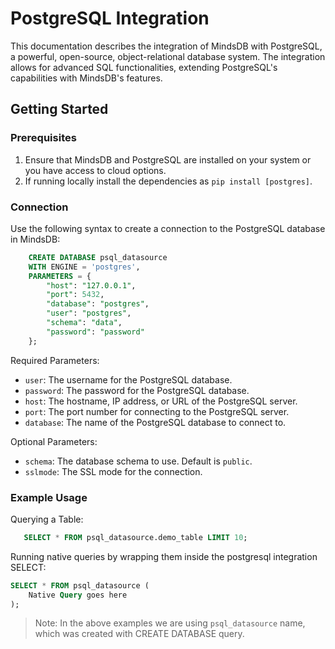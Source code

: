# PostgreSQL Integration

This documentation describes the integration of MindsDB with PostgreSQL, a powerful, open-source, object-relational database system. The integration allows for advanced SQL functionalities, extending PostgreSQL's capabilities with MindsDB's features.

## Getting Started

### Prerequisites

   1. Ensure that MindsDB and PostgreSQL are installed on your system or you have access to cloud options.
   2. If running locally install the dependencies as `pip install [postgres]`.
        

### Connection

Use the following syntax to create a connection to the PostgreSQL database in MindsDB:

```sql
    CREATE DATABASE psql_datasource 
    WITH ENGINE = 'postgres', 
    PARAMETERS = {
        "host": "127.0.0.1",
        "port": 5432,
        "database": "postgres",
        "user": "postgres",
        "schema": "data",
        "password": "password"
    };
```

Required Parameters:

* `user`: The username for the PostgreSQL database.
* `password`: The password for the PostgreSQL database.
* `host`: The hostname, IP address, or URL of the PostgreSQL server.
* `port`: The port number for connecting to the PostgreSQL server.
* `database`: The name of the PostgreSQL database to connect to.

Optional Parameters:

* `schema`: The database schema to use. Default is `public`.
* `sslmode`: The SSL mode for the connection.

### Example Usage

Querying a Table:

 ```sql
    SELECT * FROM psql_datasource.demo_table LIMIT 10;
```

Running native queries by wrapping them inside the postgresql integration SELECT:

```sql
SELECT * FROM psql_datasource (
    Native Query goes here
);
```
> Note: In the above examples we are using `psql_datasource` name, which was created with CREATE DATABASE query.